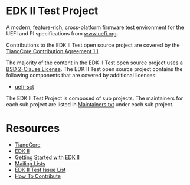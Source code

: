 # EDK II Test Project

A modern, feature-rich, cross-platform firmware test environment
for the UEFI and PI specifications from www.uefi.org.

Contributions to the EDK II Test open source project are covered by the
[TianoCore Contribution Agreement 1.1](Contributions.txt)

The majority of the content in the EDK II Test open source project uses a
[BSD 2-Clause License](License.txt). The EDK II Test open source project contains
the following components that are covered by additional licenses:
* [uefi-sct](uefi-sct/License.txt)

The EDK II Test Project is composed of sub projects.  The maintainers for each sub project
are listed in [Maintainers.txt](Maintainers.txt) under each sub project.

# Resources
* [TianoCore](http://www.tianocore.org)
* [EDK II](https://github.com/tianocore/tianocore.github.io/wiki/EDK-II)
* [Getting Started with EDK II](https://github.com/tianocore/tianocore.github.io/wiki/Getting-Started-with-EDK-II)
* [Mailing Lists](https://github.com/tianocore/tianocore.github.io/wiki/Mailing-Lists)
* [EDK II Test Issue List](https://github.com/tianocore/edk2-test/issues)
* [How To Contribute](https://github.com/tianocore/tianocore.github.io/wiki/How-To-Contribute)
